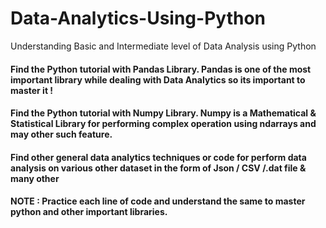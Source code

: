# Data-Analytics-Using-Python
Understanding Basic and Intermediate level of Data Analysis using Python

#### Find the Python tutorial with Pandas Library. Pandas is one of the most important library while dealing with Data Analytics so its important to master it !

#### Find the Python tutorial with Numpy Library. Numpy is a Mathematical & Statistical Library for performing complex operation using ndarrays and may other such feature.

#### Find other general data analytics techniques or code for perform data analysis on various other dataset in the form of Json / CSV /.dat file & many other

#### NOTE : Practice each line of code and understand the same to master python and other important libraries.
